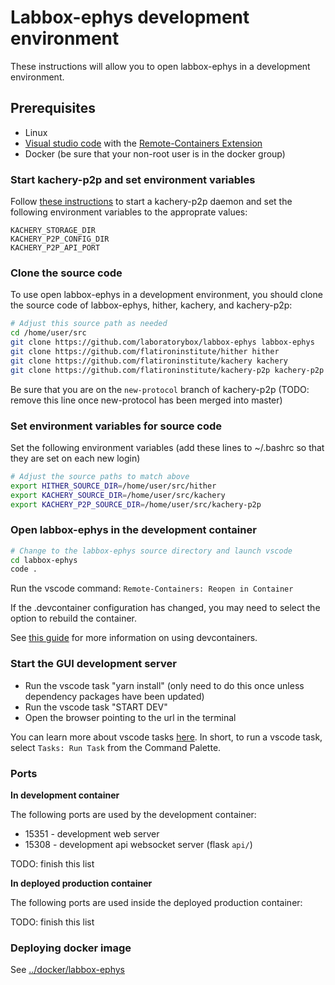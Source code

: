 # Labbox-ephys development environment

These instructions will allow you to open labbox-ephys in a development environment.

## Prerequisites

* Linux
* [Visual studio code](https://code.visualstudio.com/) with the [Remote-Containers Extension](https://code.visualstudio.com/docs/remote/containers)
* Docker (be sure that your non-root user is in the docker group)

### Start kachery-p2p and set environment variables

Follow [these instructions](../README.md) to start a kachery-p2p daemon and set the following environment variables to the approprate values:

```
KACHERY_STORAGE_DIR
KACHERY_P2P_CONFIG_DIR
KACHERY_P2P_API_PORT
```

### Clone the source code

To use open labbox-ephys in a development environment, you should clone the source code of labbox-ephys, hither, kachery, and kachery-p2p:

```bash
# Adjust this source path as needed
cd /home/user/src
git clone https://github.com/laboratorybox/labbox-ephys labbox-ephys
git clone https://github.com/flatironinstitute/hither hither
git clone https://github.com/flatironinstitute/kachery kachery
git clone https://github.com/flatironinstitute/kachery-p2p kachery-p2p
```

Be sure that you are on the `new-protocol` branch of kachery-p2p (TODO: remove this line once new-protocol has been merged into master)

### Set environment variables for source code

Set the following environment variables (add these lines to ~/.bashrc so that they are set on each new login)


```bash
# Adjust the source paths to match above
export HITHER_SOURCE_DIR=/home/user/src/hither
export KACHERY_SOURCE_DIR=/home/user/src/kachery
export KACHERY_P2P_SOURCE_DIR=/home/user/src/kachery-p2p
```

### Open labbox-ephys in the development container

```bash
# Change to the labbox-ephys source directory and launch vscode
cd labbox-ephys
code .
```

Run the vscode command: `Remote-Containers: Reopen in Container`

If the .devcontainer configuration has changed, you may need to select the option to rebuild the container.

See [this guide](https://github.com/flatironinstitute/learn-sciware-dev/blob/master/07_RemoteWork/vscode/remote_containers.md) for more information on using devcontainers.

### Start the GUI development server

* Run the vscode task "yarn install" (only need to do this once unless dependency packages have been updated)
* Run the vscode task "START DEV"
* Open the browser pointing to the url in the terminal

You can learn more about vscode tasks [here](https://code.visualstudio.com/docs/editor/tasks). In short, to run a vscode task, select `Tasks: Run Task` from the Command Palette.

### Ports

**In development container**

The following ports are used by the development container:

* 15351 - development web server
* 15308 - development api websocket server (flask `api/`)

TODO: finish this list

**In deployed production container**

The following ports are used inside the deployed production container:

TODO: finish this list

### Deploying docker image

See [../docker/labbox-ephys](../docker/labbox-ephys)
